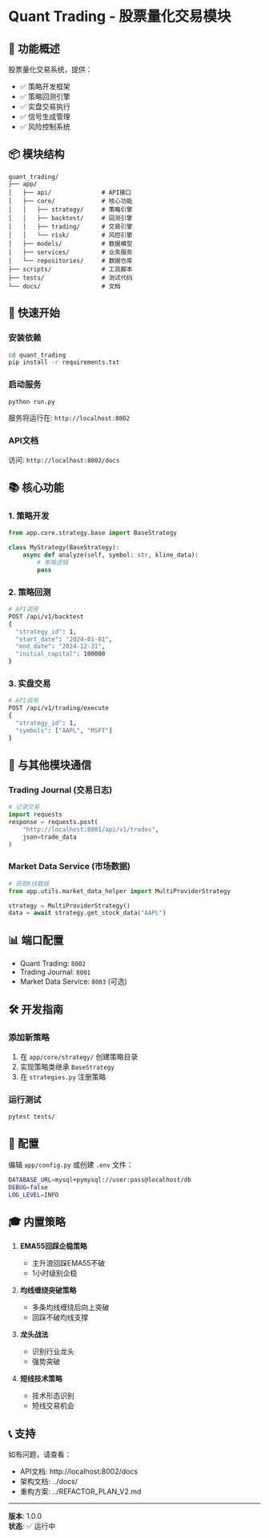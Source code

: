 # Quant Trading - 股票量化交易模块

## 🎯 功能概述

股票量化交易系统，提供：
- ✅ 策略开发框架
- ✅ 策略回测引擎
- ✅ 实盘交易执行
- ✅ 信号生成管理
- ✅ 风险控制系统

## 📦 模块结构

```
quant_trading/
├── app/
│   ├── api/              # API接口
│   ├── core/             # 核心功能
│   │   ├── strategy/     # 策略引擎
│   │   ├── backtest/     # 回测引擎
│   │   ├── trading/      # 交易引擎
│   │   └── risk/         # 风控引擎
│   ├── models/           # 数据模型
│   ├── services/         # 业务服务
│   └── repositories/     # 数据仓库
├── scripts/              # 工具脚本
├── tests/                # 测试代码
└── docs/                 # 文档
```

## 🚀 快速开始

### 安装依赖

```bash
cd quant_trading
pip install -r requirements.txt
```

### 启动服务

```bash
python run.py
```

服务将运行在: `http://localhost:8002`

### API文档

访问: `http://localhost:8002/docs`

## 📚 核心功能

### 1. 策略开发

```python
from app.core.strategy.base import BaseStrategy

class MyStrategy(BaseStrategy):
    async def analyze(self, symbol: str, kline_data):
        # 策略逻辑
        pass
```

### 2. 策略回测

```bash
# API调用
POST /api/v1/backtest
{
  "strategy_id": 1,
  "start_date": "2024-01-01",
  "end_date": "2024-12-31",
  "initial_capital": 100000
}
```

### 3. 实盘交易

```bash
# API调用
POST /api/v1/trading/execute
{
  "strategy_id": 1,
  "symbols": ["AAPL", "MSFT"]
}
```

## 🔗 与其他模块通信

### Trading Journal (交易日志)

```python
# 记录交易
import requests
response = requests.post(
    "http://localhost:8001/api/v1/trades",
    json=trade_data
)
```

### Market Data Service (市场数据)

```python
# 获取K线数据
from app.utils.market_data_helper import MultiProviderStrategy

strategy = MultiProviderStrategy()
data = await strategy.get_stock_data("AAPL")
```

## 📊 端口配置

- Quant Trading: `8002`
- Trading Journal: `8001`
- Market Data Service: `8003` (可选)

## 🛠️ 开发指南

### 添加新策略

1. 在 `app/core/strategy/` 创建策略目录
2. 实现策略类继承 `BaseStrategy`
3. 在 `strategies.py` 注册策略

### 运行测试

```bash
pytest tests/
```

## 📝 配置

编辑 `app/config.py` 或创建 `.env` 文件：

```bash
DATABASE_URL=mysql+pymysql://user:pass@localhost/db
DEBUG=false
LOG_LEVEL=INFO
```

## 🎓 内置策略

1. **EMA55回踩企稳策略**
   - 主升浪回踩EMA55不破
   - 1小时级别企稳

2. **均线缠绕突破策略**
   - 多条均线缠绕后向上突破
   - 回踩不破均线支撑

3. **龙头战法**
   - 识别行业龙头
   - 强势突破

4. **短线技术策略**
   - 技术形态识别
   - 短线交易机会

## 📞 支持

如有问题，请查看：
- API文档: http://localhost:8002/docs
- 架构文档: ../docs/
- 重构方案: ../REFACTOR_PLAN_V2.md

---

**版本**: 1.0.0  
**状态**: ✅ 运行中


